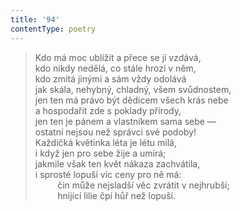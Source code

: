 ```yaml
---
title: '94'
contentType: poetry
---
```


<section>

> Kdo má moc ublížit a přece se jí vzdává,  
> kdo nikdy nedělá, co stále hrozí v něm,  
> kdo zmítá jinými a sám vždy odolává  
> jak skála, nehybný, chladný, všem svůdnostem,  
> jen ten má právo být dědicem všech krás nebe  
> a hospodařit zde s poklady přírody,  
> jen ten je pánem a vlastníkem sama sebe —  
> ostatní nejsou než správci své podoby!  
> Každičká květinka léta je létu milá,  
> i když jen pro sebe žije a umírá;  
> jakmile však ten květ nákaza zachvátila,  
> i sprosté lopuší víc ceny pro ně má:  
>          čin může nejsladší věc zvrátit v nejhrubší;  
>          hnijící lilie čpí hůř než lopuší.

</section>
